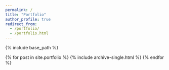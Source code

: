 ```yaml
---
permalink: /
title: "Portfolio"
author_profile: true
redirect_from: 
  - /portfolio/
  - /portfolio.html
---
```


{% include base_path %}


{% for post in site.portfolio %}
  {% include archive-single.html %}
{% endfor %}
